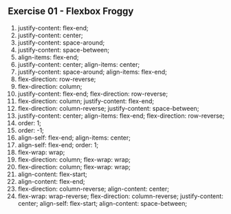 ## Exercise 01 - Flexbox Froggy

1. justify-content: flex-end;
2. justify-content: center;
3. justify-content: space-around;
4. justify-content: space-between;
5. align-items: flex-end;
6. justify-content: center;
   align-items: center;
7. justify-content: space-around;
   align-items: flex-end;
8. flex-direction: row-reverse;
9. flex-direction: column;
10. justify-content: flex-end;
    flex-direction: row-reverse;
11. flex-direction: column;
    justify-content: flex-end;
12. flex-direction: column-reverse;
    justify-content: space-between;
13. justify-content: center;
    align-items: flex-end;
    flex-direction: row-reverse;
14. order: 1;
15. order: -1;
16. align-self: flex-end;
    align-items: center;
17. align-self: flex-end;
    order: 1;
18. flex-wrap: wrap;
19. flex-direction: column;
    flex-wrap: wrap;
20. flex-direction: column;
    flex-wrap: wrap;
21. align-content: flex-start;
22. align-content: flex-end;
23. flex-direction: column-reverse;
    align-content: center;
24. flex-wrap: wrap-reverse;
    flex-direction: column-reverse;
    justify-content: center;
    align-self: flex-start;
    align-content: space-between;
